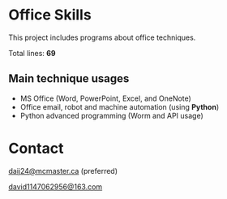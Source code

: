 # Office Skills

This project includes programs about office techniques.

Total lines: **69**

## Main technique usages
* MS Office (Word, PowerPoint, Excel, and OneNote)
* Office email, robot and machine automation (using **Python**)
* Python advanced programming (Worm and API usage)

# Contact
daij24@mcmaster.ca
(preferred)

david1147062956@163.com
